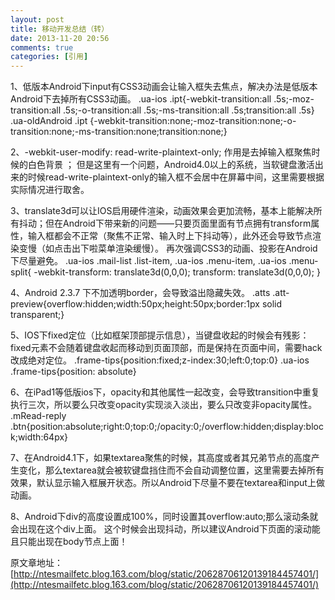```yaml
---
layout: post
title: 移动开发总结（转）
date: 2013-11-20 20:56
comments: true
categories: [引用]
---
```


1、低版本Android下input有CSS3动画会让输入框失去焦点，解决办法是低版本Android下去掉所有CSS3动画。 .ua-ios .ipt{-webkit-transition:all .5s;-moz-transition:all .5s;-o-transition:all .5s;-ms-transition:all .5s;transition:all .5s} .ua-oldAndroid .ipt {-webkit-transition:none;-moz-transition:none;-o-transition:none;-ms-transition:none;transition:none;}

2、-webkit-user-modify: read-write-plaintext-only; 作用是去掉输入框聚焦时候的白色背景 ； 但是这里有一个问题，Android4.0以上的系统，当软键盘激活出来的时候read-write-plaintext-only的输入框不会居中在屏幕中间，这里需要根据实际情况进行取舍。

3、translate3d可以让IOS启用硬件渲染，动画效果会更加流畅，基本上能解决所有抖动；但在Android下带来新的问题——只要页面里面有节点拥有transform属性，输入框都会不正常（聚焦不正常、输入时上下抖动等），此外还会导致节点渲染变慢（如点击出下啦菜单渲染缓慢）。 再次强调CSS3的动画、投影在Android下尽量避免。 .ua-ios .mail-list .list-item, .ua-ios .menu-item, .ua-ios .menu-split{ -webkit-transform: translate3d(0,0,0); transform: translate3d(0,0,0); }

4、Android 2.3.7 下不加透明border，会导致溢出隐藏失效。 .atts .att-preview{overflow:hidden;width:50px;height:50px;border:1px solid transparent;}

5、IOS下fixed定位（比如框架顶部提示信息），当键盘收起的时候会有残影：fixed元素不会随着键盘收起而移动到页面顶部，而是保持在页面中间，需要hack改成绝对定位。 .frame-tips{position:fixed;z-index:30;left:0;top:0} .ua-ios .frame-tips{position: absolute}

6、在iPad1等低版ios下，opacity和其他属性一起改变，会导致transition中重复执行三次，所以要么只改变opacity实现淡入淡出，要么只改变非opacity属性。 .mRead-reply .btn{position:absolute;right:0;top:0;/opacity:0;/overflow:hidden;display:block;width:64px}

7、在Android4.1下，如果textarea聚焦的时候，其高度或者其兄弟节点的高度产生变化，那么textarea就会被软键盘挡住而不会自动调整位置，这里需要去掉所有效果，默认显示输入框展开状态。所以Android下尽量不要在textarea和input上做动画。

8、Android下div的高度设置成100%，同时设置其overflow:auto;那么滚动条就会出现在这个div上面。 这个时候会出现抖动，所以建议Android下页面的滚动能且只能出现在body节点上面！

原文章地址：[http://ntesmailfetc.blog.163.com/blog/static/20628706120139184457401/](http://ntesmailfetc.blog.163.com/blog/static/20628706120139184457401/)
